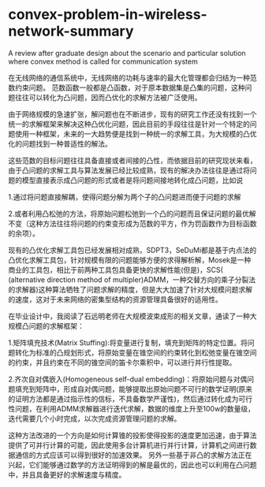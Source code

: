 # convex-problem-in-wireless-network-summary
A review after graduate design about the scenario and particular solution where convex method is called for communication system
  
  在无线网络的通信系统中，无线网络的功耗与速率的最大化管理都会归结为一种范数约束问题。 范数函数一般都是凸函数，对于原本数据集是凸集的问题，这种问题往往可以转化为凸问题，因而凸优化的求解方法被广泛使用。
  
  由于网络规模的急速扩张，解问题也在不断进步，现有的研究工作还没有找到一个统一的求解框架来解决这种凸优化问题，因此目前的手段往往是针对一个特定的问题使用一种框架，未来的一大趋势便是找到一种统一的求解工具，为大规模的凸优化的问题找到一种普适性的解法。
  
  这些范数的目标问题往往具备直接或者间接的凸性，而依据目前的研究现状来看，由于凸问题的求解工具与算法发展已经比较成熟，现有的解决办法往往是通过将问题的模型直接表示成凸问题的形式或者是将问题间接地转化成凸问题，比如说
  
  1.通过将问题直接解耦，使得问题分解为两个子的凸问题进而便于问题的求解
  
  2.或者利用凸松弛的方法，将原始问题松弛到一个凸的问题而且保证问题的最优解不变（这种方法往往将问题的约束变形成为范数的平方，作为罚函数作为目标函数的余项）。
  
  现有的凸优化求解工具包已经发展相对成熟，SDPT3，SeDuMi都是基于内点法的凸优化求解工具包，针对规模有限的问题能够方便的求得解析解，Mosek是一种商业的工具包，相比于前两种工具包具备更快的求解性能(但是)，SCS( (alternative direction method of multipler)ADMM，一种交替方向的乘子分裂法的求解器)这种算法牺牲了问题求解的精度，但是大大加速了针对大规模问题求解的速度，这对于未来网络的密集型结构的资源管理具备很好的适用性。

  在毕业设计中，我阅读了石远明老师在大规模波束成形的相关文章，通读了一种大规模凸问题的求解框架：
  
  1.矩阵填充技术(Matrix Stuffing):将变量进行复制，填充到矩阵的特定位置。将问题转化为标准的凸规划形式，将原始变量在锥空间的约束转化到松弛变量在锥空间的约束，并且约束在不同的锥空间的笛卡尔乘积中，可以进行并行性提取。
  
  2.齐次自对偶嵌入(Homogeneous self-dual embedding)：将原始问题与对偶问题填充到矩阵中，形成自对偶问题，能够提取出原始问题不可行的数学证明(原来的证明方法都是通过指示性的信标，不具备数学严谨性)，然后通过转化成为可行性问题，在利用ADMM求解器进行迭代求解，数据的维度上升至100w的数量级，迭代需要几个小时完成，以次完成资源管理问题的求解。
  
  这种方法改进的一个方向是如何计算锥的投影使得投影的速度更加迅速，由于算法提供了可并行计算的可能，因此使用多台计算机进行并行计算，计算机之间进行数据通信的方式应该可以得到很好的加速效果。
  另外一些基于非凸的求解方法正在兴起，它们能够通过数学的方法证明得到的解是最优的，因此也可以利用在凸问题中，并且具备更好的求解速度与精度。
